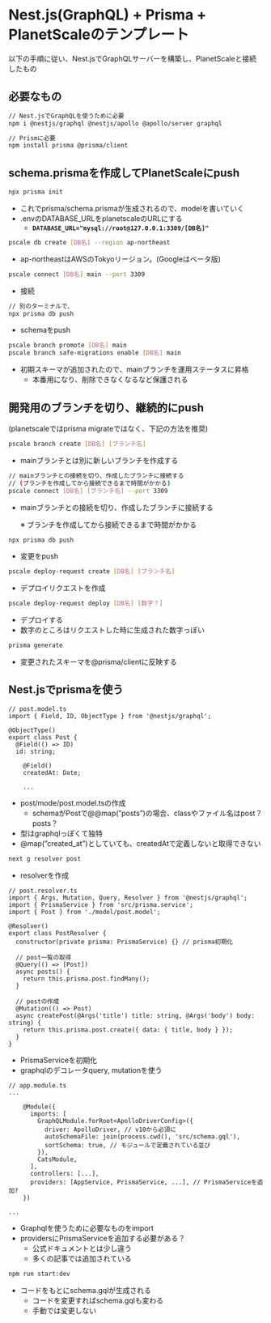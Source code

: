 # Nest.js(GraphQL) + Prisma + PlanetScaleのテンプレート

以下の手順に従い、Nest.jsでGraphQLサーバーを構築し、PlanetScaleと接続したもの
## 必要なもの

```bash
// Nest.jsでGraphQLを使うために必要
npm i @nestjs/graphql @nestjs/apollo @apollo/server graphql

// Prismに必要
npm install prisma @prisma/client
```

## schema.prismaを作成してPlanetScaleにpush

```bash
npx prisma init
```

- これでprisma/schema.prismaが生成されるので、modelを書いていく
- .envのDATABASE_URLをplanetscaleのURLにする
    - **`DATABASE_URL="mysql://root@127.0.0.1:3309/[DB名]"`**

```bash
pscale db create [DB名] --region ap-northeast
```

- ap-northeastはAWSのTokyoリージョン。(Googleはベータ版)

```bash
pscale connect [DB名] main --port 3309
```

- 接続

```bash
// 別のターミナルで、
npx prisma db push
```

- schemaをpush

```bash
pscale branch promote [DB名] main
pscale branch safe-migrations enable [DB名] main
```

- 初期スキーマが追加されたので、mainブランチを運用ステータスに昇格
    - 本番用になり、削除できなくなるなど保護される

## 開発用のブランチを切り、継続的にpush

(planetscaleではprisma migrateではなく、下記の方法を推奨)

```bash
pscale branch create [DB名] [ブランチ名]
```

- mainブランチとは別に新しいブランチを作成する

```bash
// mainブランチとの接続を切り、作成したブランチに接続する
// (ブランチを作成してから接続できるまで時間がかかる)
pscale connect [DB名] [ブランチ名] --port 3309
```

- mainブランチとの接続を切り、作成したブランチに接続する
    
    ※ ブランチを作成してから接続できるまで時間がかかる
    

```bash
npx prisma db push
```

- 変更をpush

```bash
pscale deploy-request create [DB名] [ブランチ名]
```

- デプロイリクエストを作成

```bash
pscale deploy-request deploy [DB名] [数字？]
```

- デプロイする
- 数字のところはリクエストした時に生成された数字っぽい

```bash
prisma generate
```

- 変更されたスキーマを@prisma/clientに反映する

## Nest.jsでprismaを使う

```tsx
// post.model.ts
import { Field, ID, ObjectType } from '@nestjs/graphql';

@ObjectType()
export class Post {
  @Field(() => ID)
  id: string;

	@Field()
	createdAt: Date;

	...
```

- post/mode/post.model.tsの作成
    - schemaがPostで@@map(”posts”)の場合、classやファイル名はpost？posts？
- 型はgraphqlっぽくて独特
- @map(”created_at”)としていても、createdAtで定義しないと取得できない

```bash
next g resolver post
```

- resolverを作成

```tsx
// post.resolver.ts
import { Args, Mutation, Query, Resolver } from '@nestjs/graphql';
import { PrismaService } from 'src/prisma.service';
import { Post } from './model/post.model';

@Resolver()
export class PostResolver {
  constructor(private prisma: PrismaService) {} // prisma初期化

  // post一覧の取得
  @Query(() => [Post])
  async posts() {
    return this.prisma.post.findMany();
  }

  // postの作成
  @Mutation(() => Post)
  async createPost(@Args('title') title: string, @Args('body') body: string) {
    return this.prisma.post.create({ data: { title, body } });
  }
}
```

- PrismaServiceを初期化
- graphqlのデコレータquery, mutationを使う

```tsx
// app.module.ts
...

	@Module({
	  imports: [
	    GraphQLModule.forRoot<ApolloDriverConfig>({
	      driver: ApolloDriver, // v10から必須に
	      autoSchemaFile: join(process.cwd(), 'src/schema.gql'),
	      sortSchema: true, // モジュールで定義されている並び
	    }),
	    CatsModule,
	  ],
	  controllers: [...],
	  providers: [AppService, PrismaService, ...], // PrismaServiceを追加?
	})

...
```

- Graphqlを使うために必要なものをimport
- providersにPrismaServiceを追加する必要がある？
    - 公式ドキュメントとは少し違う
    - 多くの記事では追加されている
    

```bash
npm run start:dev
```

- コードをもとにschema.gqlが生成される
    - コードを変更すればschema.gqlも変わる
    - 手動では変更しない